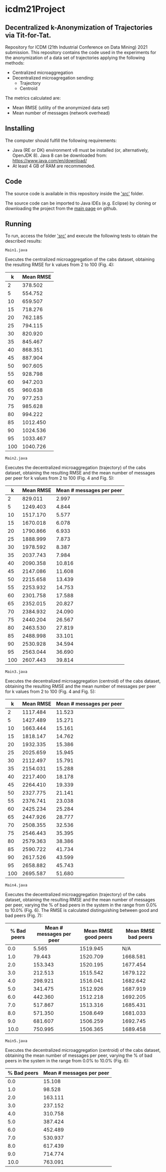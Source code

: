 # icdm21Project

## Decentralized k-Anonymization of Trajectories via Tit-for-Tat.

Repository for ICDM (21th Industrial Conference on Data Mining) 2021 submission.
This repository contains the code used in the experiments for the anonymization of a data set of trajectories applying the following methods:
  * Centralized microaggregation
  * Decentralized microagregation sending:
    * Trajectory
    * Centroid

The metrics calculated are:
  * Mean RMSE (utility of the anonymized data set)
  * Mean number of messages (network overhead)


## Installing
The computer should fulfill the following requirements:
* Java (RE or DK) environment v8 must be installed (or, alternatively, OpenJDK 8). Java 8 can be downloaded from: https://www.java.com/en/download/
* At least 4 GB of RAM are recommended.

## Code
The source code is available in this repository inside the ['src'](https://github.com/anonymProjects/imcd21Project/tree/master/src/anomTrajectories) folder.

The source code can be imported to Java IDEs (e.g. Eclipse) by cloning or downloading the project from the [main page](https://github.com/anonymProjects/imcd21Project) on github.

## Running
To run, access the folder ['src'](https://github.com/anonymProjects/imcd21Project/tree/master/src/anomTrajectories) and execute the following tests to obtain the described results:
```
Main1.java
```
Executes the centralized microaggregation of the cabs dataset, obtaining the resulting RMSE for k values from 2 to 100 (Fig. 4):

| k   | Mean RMSE |
| --- | --------- |
| 2   | 378.502   |
| 5   | 554.752   |
| 10  | 659.507   |
| 15  | 718.276   |
| 20  | 762.185   |
| 25  | 794.115   |
| 30  | 820.920   |
| 35  | 845.467   |
| 40  | 868.351   |
| 45  | 887.904   |
| 50  | 907.605   |
| 55  | 928.798   |
| 60  | 947.203   |
| 65  | 960.638   |
| 70  | 977.253   |
| 75  | 985.628   |
| 80  | 994.222   |
| 85  | 1012.450  |
| 90  | 1024.536  |
| 95  | 1033.467  |
| 100 | 1040.726  |

```
Main2.java
```
Executes the decentralized microaggregation (trajectory) of the cabs dataset, obtaining the resulting RMSE and the mean number of messages per peer for k values from 2 to 100 (Fig. 4 and Fig. 5):


| k   | Mean RMSE | Mean # messages per peer |
| --- | --------- | ------------------------ |
| 2   | 829.011   | 2.997                    |
| 5   | 1249.403  | 4.844                    |
| 10  | 1517.170  | 5.577                    |
| 15  | 1670.018  | 6.078                    |
| 20  | 1790.866  | 6.933                    |
| 25  | 1888.999  | 7.873                    |
| 30  | 1978.592  | 8.387                    |
| 35  | 2037.743  | 7.984                    |
| 40  | 2090.358  | 10.816                   |
| 45  | 2147.086  | 11.608                   |
| 50  | 2215.658  | 13.439                   |
| 55  | 2253.932  | 14.753                   |
| 60  | 2301.758  | 17.588                   |
| 65  | 2352.015  | 20.827                   |
| 70  | 2384.932  | 24.090                   |
| 75  | 2440.204  | 26.567                   |
| 80  | 2463.530  | 27.819                   |
| 85  | 2488.998  | 33.101                   |
| 90  | 2530.928  | 34.594                   |
| 95  | 2563.044  | 36.690                   |
| 100 | 2607.443  | 39.814                   |

```
Main3.java
```
Executes the decentralized microaggregation (centroid) of the cabs dataset, obtaining the resulting RMSE and the mean number of messages per peer for k values from 2 to 100 (Fig. 4 and Fig. 5):


| k   | Mean RMSE | Mean # messages per peer |
| --- | --------- | ------------------------ |
| 2   | 1117.484  | 11.523                   |
| 5   | 1427.489  | 15.271                   |
| 10  | 1663.444  | 15.161                   |
| 15  | 1818.147  | 14.762                   |
| 20  | 1932.335  | 15.386                   |
| 25  | 2025.659  | 15.945                   |
| 30  | 2112.497  | 15.791                   |
| 35  | 2154.031  | 15.288                   |
| 40  | 2217.400  | 18.178                   |
| 45  | 2264.410  | 19.339                   |
| 50  | 2327.775  | 21.141                   |
| 55  | 2376.741  | 23.038                   |
| 60  | 2425.234  | 25.284                   |
| 65  | 2447.926  | 28.777                   |
| 70  | 2508.355  | 32.536                   |
| 75  | 2546.443  | 35.395                   |
| 80  | 2579.363  | 38.386                   |
| 85  | 2590.722  | 41.734                   |
| 90  | 2617.526  | 43.599                   |
| 95  | 2658.882  | 45.743                   |
| 100 | 2695.587  | 51.680                   |

```
Main4.java
```
Executes the decentralized microaggregation (trajectory) of the cabs dataset, obtaining the resulting RMSE and the mean number of messages per peer, varying the % of bad peers in the system in the range from 0.0% to 10.0% (Fig. 6). The RMSE is calculated distinguishing between good and bad peers (Fig. 7):


| % Bad peers | Mean # messages per peer | Mean RMSE good peers | Mean RMSE bad peers |
| ----------- | ------------------------ | ---------------------| --------------------|
| 0.0         | 5.565                    | 1519.945             | N/A                 |
| 1.0         | 79.443                   | 1520.709             | 1668.581            |
| 2.0         | 153.343                  | 1520.195             | 1677.454            |
| 3.0         | 212.513                  | 1515.542             | 1679.122            |
| 4.0         | 298.921                  | 1516.041             | 1682.642            |
| 5.0         | 341.475                  | 1512.926             | 1687.919            |
| 6.0         | 442.360                  | 1512.218             | 1692.205            |
| 7.0         | 517.867                  | 1513.316             | 1685.431            |
| 8.0         | 571.350                  | 1508.649             | 1681.033            |
| 9.0         | 681.607                  | 1506.259             | 1692.745            |
| 10.0        | 750.995                  | 1506.365             | 1689.458            |

```
Main5.java
```
Executes the decentralized microaggregation (centroid) of the cabs dataset, obtaining the mean number of messages per peer, varying the % of bad peers in the system in the range from 0.0% to 10.0% (Fig. 6):


| % Bad peers | Mean # messages per peer |
| ----------- | ------------------------ |
| 0.0         | 15.108                   |
| 1.0         | 98.528                   |
| 2.0         | 163.111                  |
| 3.0         | 237.152                  |
| 4.0         | 310.758                  |
| 5.0         | 387.424                  |
| 6.0         | 452.489                  |
| 7.0         | 530.937                  |
| 8.0         | 617.439                  |
| 9.0         | 714.774                  |
| 10.0        | 763.091                  |
